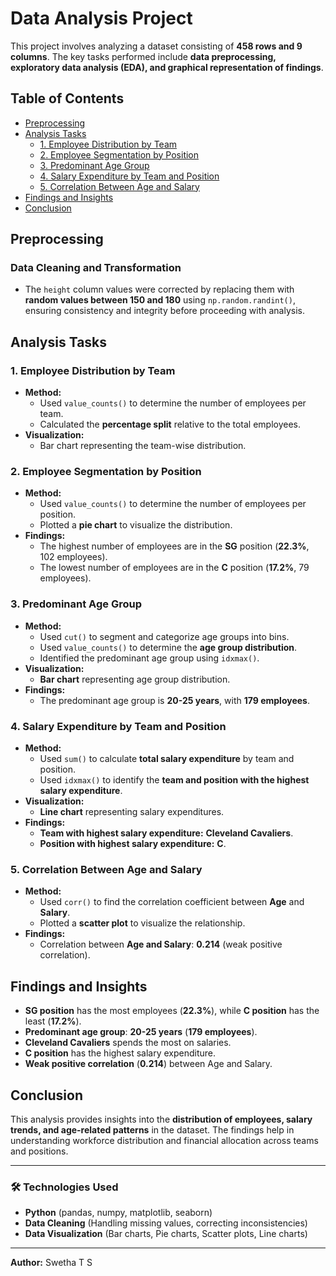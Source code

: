 # Data Analysis Project

This project involves analyzing a dataset consisting of **458 rows and 9 columns**. The key tasks performed include **data preprocessing, exploratory data analysis (EDA), and graphical representation of findings**.

## Table of Contents
- [Preprocessing](#preprocessing)
- [Analysis Tasks](#analysis-tasks)
  - [1. Employee Distribution by Team](#1-employee-distribution-by-team)
  - [2. Employee Segmentation by Position](#2-employee-segmentation-by-position)
  - [3. Predominant Age Group](#3-predominant-age-group)
  - [4. Salary Expenditure by Team and Position](#4-salary-expenditure-by-team-and-position)
  - [5. Correlation Between Age and Salary](#5-correlation-between-age-and-salary)
- [Findings and Insights](#findings-and-insights)
- [Conclusion](#conclusion)

## Preprocessing
### Data Cleaning and Transformation
- The `height` column values were corrected by replacing them with **random values between 150 and 180** using `np.random.randint()`, ensuring consistency and integrity before proceeding with analysis.

## Analysis Tasks
### 1. Employee Distribution by Team
- **Method:**
  - Used `value_counts()` to determine the number of employees per team.
  - Calculated the **percentage split** relative to the total employees.
- **Visualization:**
  - Bar chart representing the team-wise distribution.

### 2. Employee Segmentation by Position
- **Method:**
  - Used `value_counts()` to determine the number of employees per position.
  - Plotted a **pie chart** to visualize the distribution.
- **Findings:**
  - The highest number of employees are in the **SG** position (**22.3%**, 102 employees).
  - The lowest number of employees are in the **C** position (**17.2%**, 79 employees).

### 3. Predominant Age Group
- **Method:**
  - Used `cut()` to segment and categorize age groups into bins.
  - Used `value_counts()` to determine the **age group distribution**.
  - Identified the predominant age group using `idxmax()`.
- **Visualization:**
  - **Bar chart** representing age group distribution.
- **Findings:**
  - The predominant age group is **20-25 years**, with **179 employees**.

### 4. Salary Expenditure by Team and Position
- **Method:**
  - Used `sum()` to calculate **total salary expenditure** by team and position.
  - Used `idxmax()` to identify the **team and position with the highest salary expenditure**.
- **Visualization:**
  - **Line chart** representing salary expenditures.
- **Findings:**
  - **Team with highest salary expenditure:** **Cleveland Cavaliers**.
  - **Position with highest salary expenditure:** **C**.

### 5. Correlation Between Age and Salary
- **Method:**
  - Used `corr()` to find the correlation coefficient between **Age** and **Salary**.
  - Plotted a **scatter plot** to visualize the relationship.
- **Findings:**
  - Correlation between **Age and Salary**: **0.214** (weak positive correlation).

## Findings and Insights
- **SG position** has the most employees (**22.3%**), while **C position** has the least (**17.2%**).
- **Predominant age group**: **20-25 years** (**179 employees**).
- **Cleveland Cavaliers** spends the most on salaries.
- **C position** has the highest salary expenditure.
- **Weak positive correlation** (**0.214**) between Age and Salary.

## Conclusion
This analysis provides insights into the **distribution of employees, salary trends, and age-related patterns** in the dataset. The findings help in understanding workforce distribution and financial allocation across teams and positions.

---

### 🛠 **Technologies Used**
- **Python** (pandas, numpy, matplotlib, seaborn)
- **Data Cleaning** (Handling missing values, correcting inconsistencies)
- **Data Visualization** (Bar charts, Pie charts, Scatter plots, Line charts)

---
**Author:** Swetha T S

